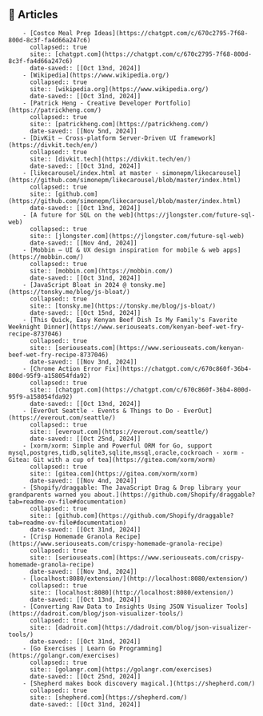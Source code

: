 ## 🔖 Articles
        - [Costco Meal Prep Ideas](https://chatgpt.com/c/670c2795-7f68-800d-8c3f-fa4d66a247c6)
          collapsed:: true
          site:: [chatgpt.com](https://chatgpt.com/c/670c2795-7f68-800d-8c3f-fa4d66a247c6)
          date-saved:: [[Oct 13nd, 2024]]
        - [Wikipedia](https://www.wikipedia.org/)
          collapsed:: true
          site:: [wikipedia.org](https://www.wikipedia.org/)
          date-saved:: [[Oct 31nd, 2024]]
        - [Patrick Heng - Creative Developer Portfolio](https://patrickheng.com/)
          collapsed:: true
          site:: [patrickheng.com](https://patrickheng.com/)
          date-saved:: [[Nov 5nd, 2024]]
        - [DivKit — Cross-platform Server-Driven UI framework](https://divkit.tech/en/)
          collapsed:: true
          site:: [divkit.tech](https://divkit.tech/en/)
          date-saved:: [[Oct 31nd, 2024]]
        - [likecarousel/index.html at master · simonepm/likecarousel](https://github.com/simonepm/likecarousel/blob/master/index.html)
          collapsed:: true
          site:: [github.com](https://github.com/simonepm/likecarousel/blob/master/index.html)
          date-saved:: [[Oct 13nd, 2024]]
        - [A future for SQL on the web](https://jlongster.com/future-sql-web)
          collapsed:: true
          site:: [jlongster.com](https://jlongster.com/future-sql-web)
          date-saved:: [[Nov 4nd, 2024]]
        - [Mobbin — UI & UX design inspiration for mobile & web apps](https://mobbin.com/)
          collapsed:: true
          site:: [mobbin.com](https://mobbin.com/)
          date-saved:: [[Oct 31nd, 2024]]
        - [JavaScript Bloat in 2024 @ tonsky.me](https://tonsky.me/blog/js-bloat/)
          collapsed:: true
          site:: [tonsky.me](https://tonsky.me/blog/js-bloat/)
          date-saved:: [[Oct 15nd, 2024]]
        - [This Quick, Easy Kenyan Beef Dish Is My Family's Favorite Weeknight Dinner](https://www.seriouseats.com/kenyan-beef-wet-fry-recipe-8737046)
          collapsed:: true
          site:: [seriouseats.com](https://www.seriouseats.com/kenyan-beef-wet-fry-recipe-8737046)
          date-saved:: [[Nov 3nd, 2024]]
        - [Chrome Action Error Fix](https://chatgpt.com/c/670c860f-36b4-800d-95f9-a158054fda92)
          collapsed:: true
          site:: [chatgpt.com](https://chatgpt.com/c/670c860f-36b4-800d-95f9-a158054fda92)
          date-saved:: [[Oct 13nd, 2024]]
        - [EverOut Seattle - Events & Things to Do - EverOut](https://everout.com/seattle/)
          collapsed:: true
          site:: [everout.com](https://everout.com/seattle/)
          date-saved:: [[Oct 25nd, 2024]]
        - [xorm/xorm: Simple and Powerful ORM for Go, support mysql,postgres,tidb,sqlite3,sqlite,mssql,oracle,cockroach - xorm - Gitea: Git with a cup of tea](https://gitea.com/xorm/xorm)
          collapsed:: true
          site:: [gitea.com](https://gitea.com/xorm/xorm)
          date-saved:: [[Nov 4nd, 2024]]
        - [Shopify/draggable: The JavaScript Drag & Drop library your grandparents warned you about.](https://github.com/Shopify/draggable?tab=readme-ov-file#documentation)
          collapsed:: true
          site:: [github.com](https://github.com/Shopify/draggable?tab=readme-ov-file#documentation)
          date-saved:: [[Oct 31nd, 2024]]
        - [Crisp Homemade Granola Recipe](https://www.seriouseats.com/crispy-homemade-granola-recipe)
          collapsed:: true
          site:: [seriouseats.com](https://www.seriouseats.com/crispy-homemade-granola-recipe)
          date-saved:: [[Nov 3nd, 2024]]
        - [localhost:8080/extension/](http://localhost:8080/extension/)
          collapsed:: true
          site:: [localhost:8080](http://localhost:8080/extension/)
          date-saved:: [[Oct 13nd, 2024]]
        - [Converting Raw Data to Insights Using JSON Visualizer Tools](https://dadroit.com/blog/json-visualizer-tools/)
          collapsed:: true
          site:: [dadroit.com](https://dadroit.com/blog/json-visualizer-tools/)
          date-saved:: [[Oct 31nd, 2024]]
        - [Go Exercises | Learn Go Programming](https://golangr.com/exercises)
          collapsed:: true
          site:: [golangr.com](https://golangr.com/exercises)
          date-saved:: [[Oct 25nd, 2024]]
        - [Shepherd makes book discovery magical.](https://shepherd.com/)
          collapsed:: true
          site:: [shepherd.com](https://shepherd.com/)
          date-saved:: [[Oct 31nd, 2024]]
